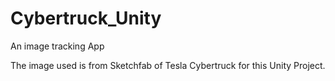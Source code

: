 # Cybertruck_Unity
An image tracking App

The image used is from Sketchfab of Tesla Cybertruck for this Unity Project.
